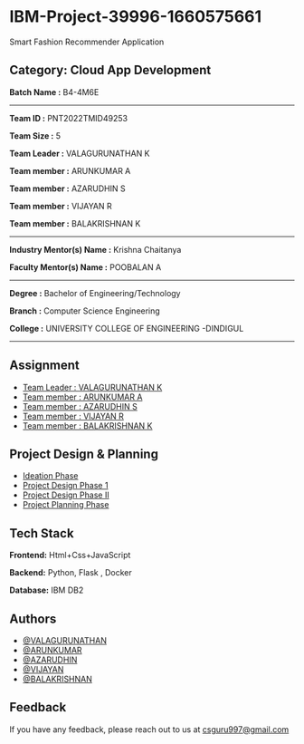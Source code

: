 
# IBM-Project-39996-1660575661

Smart Fashion Recommender Application

## Category: Cloud App Development


**Batch Name :** B4-4M6E

---

**Team ID :** PNT2022TMID49253

**Team Size :** 5

**Team Leader :** VALAGURUNATHAN K

**Team member :** ARUNKUMAR A

**Team member :** AZARUDHIN S

**Team member :** VIJAYAN R

**Team member :** BALAKRISHNAN K

---
**Industry Mentor(s) Name :** Krishna Chaitanya

**Faculty Mentor(s) Name :** POOBALAN A

---

**Degree	:**	
Bachelor of Engineering/Technology

**Branch	:**	
Computer Science Engineering

**College	:**	
UNIVERSITY  COLLEGE OF ENGINEERING -DINDIGUL

---





## Assignment  

 - [Team Leader : VALAGURUNATHAN K](https://github.com/IBM-EPBL/IBM-Project-39996-1660575661/tree/main/Assignment%201(Valagurunathan%20K))
 - [Team member : ARUNKUMAR A](https://github.com/IBM-EPBL/IBM-Project-39996-1660575661/tree/main/Assignment%201(Arunkumar%20A))
 - [Team member : AZARUDHIN S](https://github.com/IBM-Project-39996-1660575661/tree/main/Assignment%201(Azarudhin%20S))
 - [Team member : VIJAYAN R](https://github.com/IBM-EPBL/IBM-Project-39996-1660575661/tree/main/Asignment%201(Vijayan%20R))
 - [Team member : BALAKRISHNAN K](https://github.com/IBM-EPBL/IBM-Project-39996-1660575661/tree/main/Asignment%201(Balakrishnan%20K))


## Project Design & Planning
- [Ideation Phase](https://github.com/IBM-EPBL/IBM-EPBL/IBM-Project-39996-1660575661/tree/main/Ideation%20Phase)
- [Project Design Phase 1](https://github.com/IBM-EPBL/IBM-Project-39996-1660575661/tree/main/project%20design)
- [Project Design Phase II](https://github.com/IBM-EPBL/IBM-Project-39996-1660575661/tree/main/Project%20Design%20Phase%20-II)
- [Project Planning Phase](https://github.com/IBM-EPBL/IBM-Project-39996-1660575661/tree/main/PROJECT%20PLANNING%20PHASE)


## Tech Stack

**Frontend:** Html+Css+JavaScript

**Backend:** Python, Flask , Docker

**Database:** IBM DB2




## Authors

- [@VALAGURUNATHAN](https://github.com/Valagurunathan)
- [@ARUNKUMAR](https://github.com/arunkumarar04)
- [@AZARUDHIN](https://github.com/Azarudhin004)
- [@VIJAYAN](https://github.com/vijayan30112001)
- [@BALAKRISHNAN](https://github.com/balakrishnan005)


## Feedback

If you have any feedback, please reach out to us at csguru997@gmail.com
